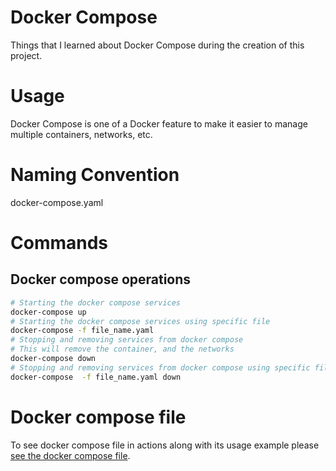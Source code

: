 # Docker Compose
Things that I learned about Docker Compose during the creation of this project.

# Usage
Docker Compose is one of a Docker feature to make it easier to manage multiple containers, networks, etc.

# Naming  Convention
docker-compose.yaml

# Commands

## Docker compose operations
```zsh
# Starting the docker compose services
docker-compose up
# Starting the docker compose services using specific file
docker-compose -f file_name.yaml
# Stopping and removing services from docker compose
# This will remove the container, and the networks
docker-compose down
# Stopping and removing services from docker compose using specific file
docker-compose  -f file_name.yaml down
```

# Docker compose file
To see docker compose file in actions along with its usage example please [see the docker compose file](docker-compose.yaml).